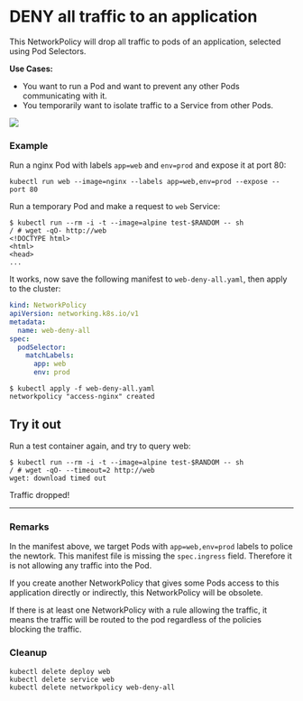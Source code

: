 # DENY all traffic to an application

This NetworkPolicy will drop all traffic to pods of an
application, selected using Pod Selectors.

**Use Cases:**
- You want to run a Pod and want to prevent any other Pods
  communicating with it.
- You temporarily want to isolate traffic to a Service from
  other Pods.

![](https://preview.ibb.co/jZ1ENF/output_Id_BAHG.gif)

### Example

Run a nginx Pod with labels `app=web` and `env=prod` and expose it at port 80:

    kubectl run web --image=nginx --labels app=web,env=prod --expose --port 80
    
Run a temporary Pod and make a request to `web` Service:

    $ kubectl run --rm -i -t --image=alpine test-$RANDOM -- sh
    / # wget -qO- http://web
    <!DOCTYPE html>
    <html>
    <head>
    ...
    
It works, now save the following manifest to `web-deny-all.yaml`,
then apply to the cluster:

```yaml
kind: NetworkPolicy
apiVersion: networking.k8s.io/v1
metadata:
  name: web-deny-all
spec:
  podSelector:
    matchLabels:
      app: web
      env: prod
```

```
$ kubectl apply -f web-deny-all.yaml
networkpolicy "access-nginx" created
```

## Try it out

Run a test container again, and try to query web:

    $ kubectl run --rm -i -t --image=alpine test-$RANDOM -- sh
    / # wget -qO- --timeout=2 http://web
    wget: download timed out

Traffic dropped!

-----

### Remarks

In the manifest above, we target Pods with `app=web,env=prod` labels
to police the newtork. This manifest file is missing the `spec.ingress` field.
Therefore it is not allowing any traffic into the Pod.

If you create another NetworkPolicy that gives some Pods access to this application
directly or indirectly, this NetworkPolicy will be obsolete.

If there is at least one NetworkPolicy with a rule allowing the traffic,
it means the traffic will be routed to the pod regardless of the policies blocking
the traffic.


### Cleanup

```
kubectl delete deploy web
kubectl delete service web
kubectl delete networkpolicy web-deny-all
```

